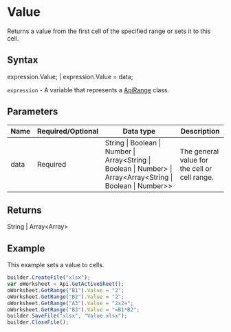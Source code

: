 # Value

Returns a value from the first cell of the specified range or sets it to this cell.

## Syntax

expression.Value; &#124; expression.Value = data;

`expression` - A variable that represents a [ApiRange](../ApiRange.md) class.

## Parameters

| **Name** | **Required/Optional** | **Data type** | **Description** |
| ------------- | ------------- | ------------- | ------------- |
| data | Required | String &#124; Boolean &#124; Number &#124; Array<String &#124; Boolean &#124; Number> &#124; Array<Array<String &#124; Boolean &#124; Number>> | The general value for the cell or cell range. |

## Returns

String &#124; Array<Array<String>>

## Example

This example sets a value to cells.

```javascript
builder.CreateFile("xlsx");
var oWorksheet = Api.GetActiveSheet();
oWorksheet.GetRange("B1").Value = "2";
oWorksheet.GetRange("B2").Value = "2";
oWorksheet.GetRange("A3").Value = "2x2=";
oWorksheet.GetRange("B3").Value = "=B1*B2";
builder.SaveFile("xlsx", "Value.xlsx");
builder.CloseFile();
```